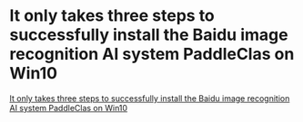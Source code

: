 # It only takes three steps to successfully install the Baidu image recognition AI system PaddleClas on Win10
[It only takes three steps to successfully install the Baidu image recognition AI system PaddleClas on Win10](https://aiwithcloud.com/2022/09/16/it_only_takes_three_steps_to_successfully_install_the_baidu_image_recognition_ai_system_paddleclas_on_win10/)